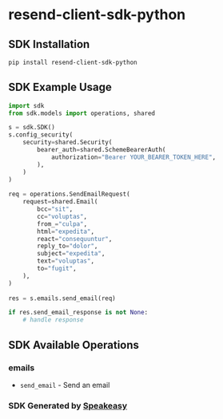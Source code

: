 # resend-client-sdk-python

<!-- Start SDK Installation -->
## SDK Installation

```bash
pip install resend-client-sdk-python
```
<!-- End SDK Installation -->

## SDK Example Usage
<!-- Start SDK Example Usage -->
```python
import sdk
from sdk.models import operations, shared

s = sdk.SDK()
s.config_security(
    security=shared.Security(
        bearer_auth=shared.SchemeBearerAuth(
            authorization="Bearer YOUR_BEARER_TOKEN_HERE",
        ),
    )
)
    
req = operations.SendEmailRequest(
    request=shared.Email(
        bcc="sit",
        cc="voluptas",
        from_="culpa",
        html="expedita",
        react="consequuntur",
        reply_to="dolor",
        subject="expedita",
        text="voluptas",
        to="fugit",
    ),
)
    
res = s.emails.send_email(req)

if res.send_email_response is not None:
    # handle response
```
<!-- End SDK Example Usage -->

<!-- Start SDK Available Operations -->
## SDK Available Operations

### emails

* `send_email` - Send an email

<!-- End SDK Available Operations -->

### SDK Generated by [Speakeasy](https://docs.speakeasyapi.dev/docs/using-speakeasy/client-sdks)

